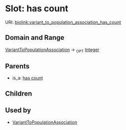 # Slot: has count




URI: [biolink:variant_to_population_association_has_count](https://w3id.org/biolink/vocab/variant_to_population_association_has_count)
## Domain and Range

[VariantToPopulationAssociation](VariantToPopulationAssociation.md) ->  <sub>OPT</sub> [Integer](Integer.md)
## Parents

 *  is_a: [has count](has_count.md)
## Children

## Used by

 * [VariantToPopulationAssociation](VariantToPopulationAssociation.md)

